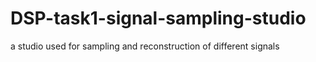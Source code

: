 # DSP-task1-signal-sampling-studio
a studio used for sampling and reconstruction of different signals
